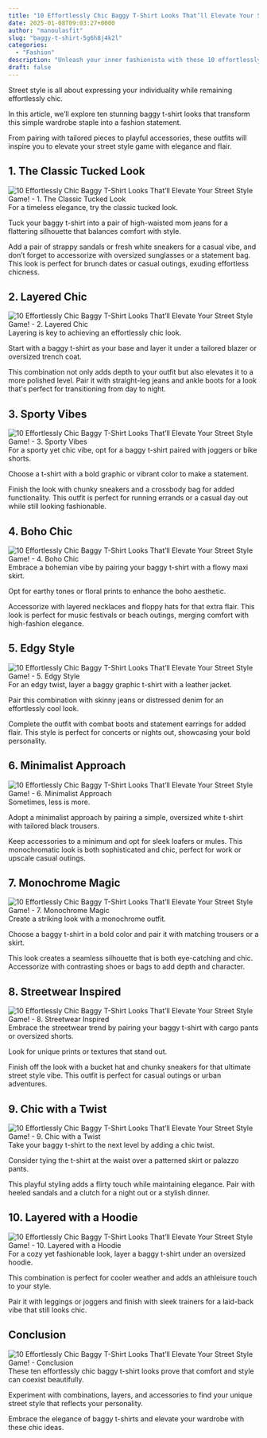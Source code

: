 ```yaml
---
title: "10 Effortlessly Chic Baggy T-Shirt Looks That’ll Elevate Your Street Style Game!"
date: 2025-01-08T09:03:27+0000
author: "manoulasfit"
slug: "baggy-t-shirt-5g6h8j4k2l"
categories:
  - "Fashion"
description: "Unleash your inner fashionista with these 10 effortlessly chic baggy t-shirt looks! Discover how to transform a simple tee into a statement piece that captures attention. From edgy layers to playful accessories, elevate your street style game and redefine casual cool—because comfort and chic can coexist beautifully!"
draft: false
---
```

Street style is all about expressing your individuality while remaining effortlessly chic. 

In this article, we’ll explore ten stunning baggy t-shirt looks that transform this simple wardrobe staple into a fashion statement. 

From pairing with tailored pieces to playful accessories, these outfits will inspire you to elevate your street style game with elegance and flair.

## 1. The Classic Tucked Look
![10 Effortlessly Chic Baggy T-Shirt Looks That’ll Elevate Your Street Style Game! - 1. The Classic Tucked Look](/10-effortlessly-chic-baggy-t-shirt-looks-thatll-elevate-your-street-style-game-1.-the-classic-tucked-look.webp)For a timeless elegance, try the classic tucked look. 

Tuck your baggy t-shirt into a pair of high-waisted mom jeans for a flattering silhouette that balances comfort with style. 

Add a pair of strappy sandals or fresh white sneakers for a casual vibe, and don’t forget to accessorize with oversized sunglasses or a statement bag. This look is perfect for brunch dates or casual outings, exuding effortless chicness.

## 2. Layered Chic
![10 Effortlessly Chic Baggy T-Shirt Looks That’ll Elevate Your Street Style Game! - 2. Layered Chic](/10-effortlessly-chic-baggy-t-shirt-looks-thatll-elevate-your-street-style-game-2.-layered-chic.webp)Layering is key to achieving an effortlessly chic look. 

Start with a baggy t-shirt as your base and layer it under a tailored blazer or oversized trench coat. 

This combination not only adds depth to your outfit but also elevates it to a more polished level. Pair it with straight-leg jeans and ankle boots for a look that's perfect for transitioning from day to night.

## 3. Sporty Vibes
![10 Effortlessly Chic Baggy T-Shirt Looks That’ll Elevate Your Street Style Game! - 3. Sporty Vibes](/10-effortlessly-chic-baggy-t-shirt-looks-thatll-elevate-your-street-style-game-3.-sporty-vibes.webp)For a sporty yet chic vibe, opt for a baggy t-shirt paired with joggers or bike shorts. 

Choose a t-shirt with a bold graphic or vibrant color to make a statement. 

Finish the look with chunky sneakers and a crossbody bag for added functionality. This outfit is perfect for running errands or a casual day out while still looking fashionable.

## 4. Boho Chic
![10 Effortlessly Chic Baggy T-Shirt Looks That’ll Elevate Your Street Style Game! - 4. Boho Chic](/10-effortlessly-chic-baggy-t-shirt-looks-thatll-elevate-your-street-style-game-4.-boho-chic.webp)Embrace a bohemian vibe by pairing your baggy t-shirt with a flowy maxi skirt. 

Opt for earthy tones or floral prints to enhance the boho aesthetic. 

Accessorize with layered necklaces and floppy hats for that extra flair. This look is perfect for music festivals or beach outings, merging comfort with high-fashion elegance.

## 5. Edgy Style
![10 Effortlessly Chic Baggy T-Shirt Looks That’ll Elevate Your Street Style Game! - 5. Edgy Style](/10-effortlessly-chic-baggy-t-shirt-looks-thatll-elevate-your-street-style-game-5.-edgy-style.webp)For an edgy twist, layer a baggy graphic t-shirt with a leather jacket. 

Pair this combination with skinny jeans or distressed denim for an effortlessly cool look. 

Complete the outfit with combat boots and statement earrings for added flair. This style is perfect for concerts or nights out, showcasing your bold personality.

## 6. Minimalist Approach
![10 Effortlessly Chic Baggy T-Shirt Looks That’ll Elevate Your Street Style Game! - 6. Minimalist Approach](/10-effortlessly-chic-baggy-t-shirt-looks-thatll-elevate-your-street-style-game-6.-minimalist-approach.webp)Sometimes, less is more. 

Adopt a minimalist approach by pairing a simple, oversized white t-shirt with tailored black trousers. 

Keep accessories to a minimum and opt for sleek loafers or mules. This monochromatic look is both sophisticated and chic, perfect for work or upscale casual outings.

## 7. Monochrome Magic
![10 Effortlessly Chic Baggy T-Shirt Looks That’ll Elevate Your Street Style Game! - 7. Monochrome Magic](/10-effortlessly-chic-baggy-t-shirt-looks-thatll-elevate-your-street-style-game-7.-monochrome-magic.webp)Create a striking look with a monochrome outfit. 

Choose a baggy t-shirt in a bold color and pair it with matching trousers or a skirt. 

This look creates a seamless silhouette that is both eye-catching and chic. Accessorize with contrasting shoes or bags to add depth and character.

## 8. Streetwear Inspired
![10 Effortlessly Chic Baggy T-Shirt Looks That’ll Elevate Your Street Style Game! - 8. Streetwear Inspired](/10-effortlessly-chic-baggy-t-shirt-looks-thatll-elevate-your-street-style-game-8.-streetwear-inspired.webp)Embrace the streetwear trend by pairing your baggy t-shirt with cargo pants or oversized shorts. 

Look for unique prints or textures that stand out. 

Finish off the look with a bucket hat and chunky sneakers for that ultimate street style vibe. This outfit is perfect for casual outings or urban adventures.

## 9. Chic with a Twist
![10 Effortlessly Chic Baggy T-Shirt Looks That’ll Elevate Your Street Style Game! - 9. Chic with a Twist](/10-effortlessly-chic-baggy-t-shirt-looks-thatll-elevate-your-street-style-game-9.-chic-with-a-twist.webp)Take your baggy t-shirt to the next level by adding a chic twist. 

Consider tying the t-shirt at the waist over a patterned skirt or palazzo pants. 

This playful styling adds a flirty touch while maintaining elegance. Pair with heeled sandals and a clutch for a night out or a stylish dinner.

## 10. Layered with a Hoodie
![10 Effortlessly Chic Baggy T-Shirt Looks That’ll Elevate Your Street Style Game! - 10. Layered with a Hoodie](/10-effortlessly-chic-baggy-t-shirt-looks-thatll-elevate-your-street-style-game-10.-layered-with-a-hoodie.webp)For a cozy yet fashionable look, layer a baggy t-shirt under an oversized hoodie. 

This combination is perfect for cooler weather and adds an athleisure touch to your style. 

Pair it with leggings or joggers and finish with sleek trainers for a laid-back vibe that still looks chic.

## Conclusion
![10 Effortlessly Chic Baggy T-Shirt Looks That’ll Elevate Your Street Style Game! - Conclusion](/10-effortlessly-chic-baggy-t-shirt-looks-thatll-elevate-your-street-style-game-conclusion.webp)These ten effortlessly chic baggy t-shirt looks prove that comfort and style can coexist beautifully. 

Experiment with combinations, layers, and accessories to find your unique street style that reflects your personality. 

Embrace the elegance of baggy t-shirts and elevate your wardrobe with these chic ideas.